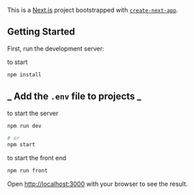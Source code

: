 This is a [Next.js](https://nextjs.org/) project bootstrapped with [`create-next-app`](https://github.com/vercel/next.js/tree/canary/packages/create-next-app).

## Getting Started

First, run the development server:

to start

```bash
npm install
```

## _ Add the `.env` file to projects _

to start the server

```bash
npm run dev

# or
npm start
```

to start the front end

```bash
npm run front
```

Open [http://localhost:3000](http://localhost:3000) with your browser to see the result.
